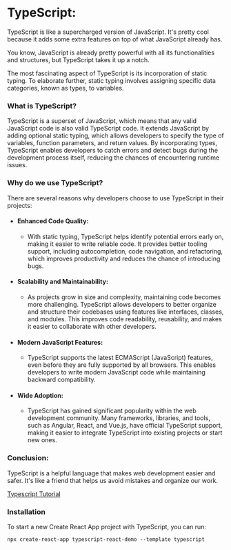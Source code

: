 # TypeScript:

TypeScript is like a supercharged version of JavaScript. It's pretty cool because it adds some extra features on top of what JavaScript already has.

You know, JavaScript is already pretty powerful with all its functionalities and structures, but TypeScript takes it up a notch.

The most fascinating aspect of TypeScript is its incorporation of static typing. To elaborate further, static typing involves assigning specific data categories, known as types, to variables.

### What is TypeScript?

TypeScript is a superset of JavaScript, which means that any valid JavaScript code is also valid TypeScript code. It extends JavaScript by adding optional static typing, which allows developers to specify the type of variables, function parameters, and return values. By incorporating types, TypeScript enables developers to catch errors and detect bugs during the development process itself, reducing the chances of encountering runtime issues.

### Why do we use TypeScript?

There are several reasons why developers choose to use TypeScript in their projects:

- #### Enhanced Code Quality:
  - With static typing, TypeScript helps identify potential errors early on, making it easier to write reliable code. It provides better tooling support, including autocompletion, code navigation, and refactoring, which improves productivity and reduces the chance of introducing bugs.
- #### Scalability and Maintainability:
  - As projects grow in size and complexity, maintaining code becomes more challenging. TypeScript allows developers to better organize and structure their codebases using features like interfaces, classes, and modules. This improves code readability, reusability, and makes it easier to collaborate with other developers.
- #### Modern JavaScript Features:
  - TypeScript supports the latest ECMAScript (JavaScript) features, even before they are fully supported by all browsers. This enables developers to write modern JavaScript code while maintaining backward compatibility.
- #### Wide Adoption:
  - TypeScript has gained significant popularity within the web development community. Many frameworks, libraries, and tools, such as Angular, React, and Vue.js, have official TypeScript support, making it easier to integrate TypeScript into existing projects or start new ones.

### Conclusion:

TypeScript is a helpful language that makes web development easier and safer. It's like a friend that helps us avoid mistakes and organize our work.

[Typescript Tutorial](https://www.youtube.com/watch?v=BCg4U1FzODs&t=2766s&pp=ygUcdHlwZXNjcnlwdCB0dXRvcmlhbCB0cmF2ZXJzeQ%3D%3D)

### Installation

To start a new Create React App project with TypeScript, you can run:

```
npx create-react-app typescript-react-demo --template typescript
```
